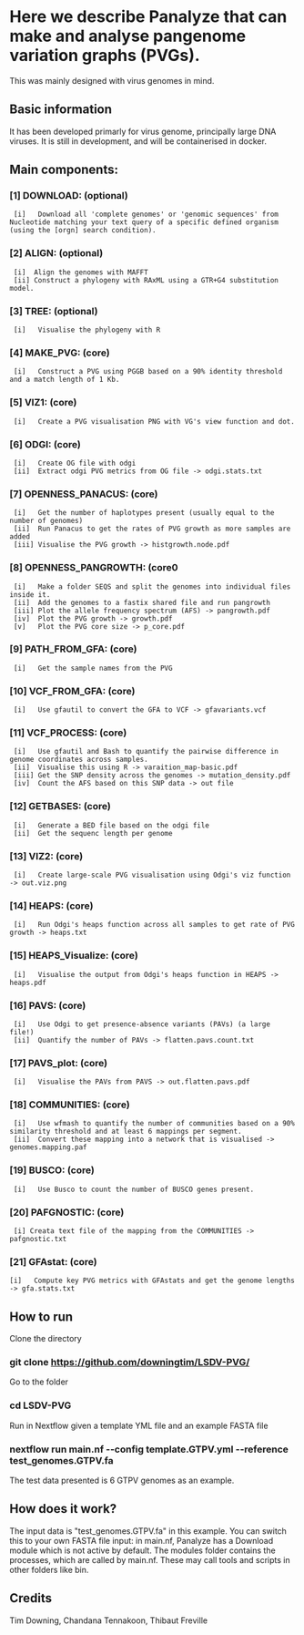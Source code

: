 # Here we describe Panalyze that can make and analyse pangenome variation graphs (PVGs).

This was mainly designed with virus genomes in mind. 

## Basic information

It has been developed primarly for virus genome, principally large DNA viruses. It is still in development, and will be containerised in docker.

## Main components:
### [1]  DOWNLOAD: (optional)
     [i]   Download all 'complete genomes' or 'genomic sequences' from Nucleotide matching your text query of a specific defined organism (using the [orgn] search condition).
### [2]  ALIGN: (optional)
     [i]  Align the genomes with MAFFT
     [ii] Construct a phylogeny with RAxML using a GTR+G4 substitution model.
### [3]  TREE: (optional)
     [i]   Visualise the phylogeny with R
### [4]  MAKE_PVG: (core)
     [i]   Construct a PVG using PGGB based on a 90% identity threshold and a match length of 1 Kb.
### [5]  VIZ1: (core)
     [i]   Create a PVG visualisation PNG with VG's view function and dot.
### [6]  ODGI: (core)
     [i]   Create OG file with odgi
     [ii]  Extract odgi PVG metrics from OG file -> odgi.stats.txt
### [7]  OPENNESS_PANACUS: (core)
     [i]   Get the number of haplotypes present (usually equal to the number of genomes)
     [ii]  Run Panacus to get the rates of PVG growth as more samples are added
     [iii] Visualise the PVG growth -> histgrowth.node.pdf
### [8]  OPENNESS_PANGROWTH: (core0
     [i]   Make a folder SEQS and split the genomes into individual files inside it.
     [ii]  Add the genomes to a fastix shared file and run pangrowth
     [iii] Plot the allele frequency spectrum (AFS) -> pangrowth.pdf
     [iv]  Plot the PVG growth -> growth.pdf
     [v]   Plot the PVG core size -> p_core.pdf
### [9]  PATH_FROM_GFA: (core)
     [i]   Get the sample names from the PVG
### [10] VCF_FROM_GFA: (core)
     [i]   Use gfautil to convert the GFA to VCF -> gfavariants.vcf
### [11] VCF_PROCESS: (core)
     [i]   Use gfautil and Bash to quantify the pairwise difference in genome coordinates across samples.
     [ii]  Visualise this using R -> varaition_map-basic.pdf
     [iii] Get the SNP density across the genomes -> mutation_density.pdf
     [iv]  Count the AFS based on this SNP data -> out file
### [12] GETBASES: (core)
     [i]   Generate a BED file based on the odgi file
     [ii]  Get the sequenc length per genome
### [13] VIZ2: (core)
     [i]   Create large-scale PVG visualisation using Odgi's viz function -> out.viz.png
### [14] HEAPS: (core)
     [i]   Run Odgi's heaps function across all samples to get rate of PVG growth -> heaps.txt
### [15] HEAPS_Visualize: (core)
     [i]   Visualise the output from Odgi's heaps function in HEAPS -> heaps.pdf
### [16] PAVS: (core)
     [i]   Use Odgi to get presence-absence variants (PAVs) (a large file!)
     [ii]  Quantify the number of PAVs -> flatten.pavs.count.txt
### [17] PAVS_plot: (core)
     [i]   Visualise the PAVs from PAVS -> out.flatten.pavs.pdf
### [18] COMMUNITIES: (core)
     [i]   Use wfmash to quantify the number of communities based on a 90% similarity threshold and at least 6 mappings per segment.
     [ii]  Convert these mapping into a network that is visualised -> genomes.mapping.paf
### [19] BUSCO: (core)
     [i]   Use Busco to count the number of BUSCO genes present.
### [20] PAFGNOSTIC: (core)
     [i] Creata text file of the mapping from the COMMUNITIES -> pafgnostic.txt
### [21] GFAstat: (core)
    [i]   Compute key PVG metrics with GFAstats and get the genome lengths -> gfa.stats.txt

## How to run

Clone the directory
### git clone https://github.com/downingtim/LSDV-PVG/

Go to the folder
### cd LSDV-PVG

Run in Nextflow given a template YML file and an example FASTA file
### nextflow run main.nf --config template.GTPV.yml --reference test_genomes.GTPV.fa

The test data presented is 6 GTPV genomes as an example.

## How does it work?

The input data is "test_genomes.GTPV.fa" in this example. You can switch this to your own FASTA file input: in main.nf, Panalyze has a Download module which is not active by default.
The modules folder contains the processes, which are called by main.nf. These may call tools and scripts in other folders like bin.

## Credits

Tim Downing, Chandana Tennakoon, Thibaut Freville

